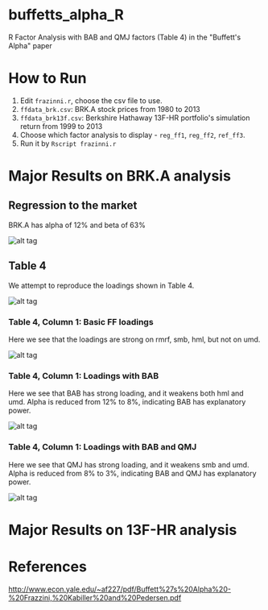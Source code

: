 buffetts_alpha_R
================

R Factor Analysis with BAB and QMJ factors (Table 4) in the "Buffett's Alpha" paper

# How to Run

1. Edit `frazinni.r`, choose the csv file to use.
  1. `ffdata_brk.csv`: BRK.A stock prices from 1980 to 2013
  2. `ffdata_brk13f.csv`: Berkshire Hathaway 13F-HR portfolio's simulation return from 1999 to 2013
2. Choose which factor analysis to display - `reg_ff1`, `reg_ff2`, `ref_ff3`.
3. Run it by `Rscript frazinni.r`

# Major Results on BRK.A analysis

## Regression to the market

BRK.A has alpha of 12% and beta of 63%

![alt tag](https://raw.githubusercontent.com/slihn/buffetts_alpha_R/master/frazinni_R_BRK_vs_market.png)

## Table 4

We attempt to reproduce the loadings shown in Table 4.

![alt tag](https://raw.githubusercontent.com/slihn/buffetts_alpha_R/master/Buffetts_Alpha_Table_4.png)

### Table 4, Column 1: Basic FF loadings

Here we see that the loadings are strong on rmrf, smb, hml, but not on umd.

![alt tag](https://raw.githubusercontent.com/slihn/buffetts_alpha_R/master/frazinni_R_BRK_FF_Column_1.png)

### Table 4, Column 1: Loadings with BAB

Here we see that BAB has strong loading, and it weakens both hml and umd. Alpha is reduced from 12% to 8%, indicating BAB has explanatory power.

![alt tag](https://raw.githubusercontent.com/slihn/buffetts_alpha_R/master/frazinni_R_BRK_FF_Column_2.png)

### Table 4, Column 1: Loadings with BAB and QMJ

Here we see that QMJ has strong loading, and it weakens smb and umd. Alpha is reduced from 8% to 3%, indicating BAB and QMJ has explanatory power.

![alt tag](https://raw.githubusercontent.com/slihn/buffetts_alpha_R/master/frazinni_R_BRK_FF_Column_3.png)

# Major Results on 13F-HR analysis



# References

http://www.econ.yale.edu/~af227/pdf/Buffett%27s%20Alpha%20-%20Frazzini,%20Kabiller%20and%20Pedersen.pdf
